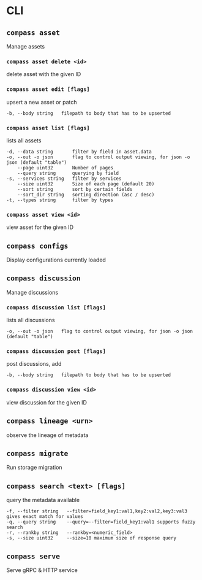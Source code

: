 # CLI

## `compass asset`

Manage assets

### `compass asset delete <id>`

delete asset with the given ID

### `compass asset edit [flags]`

upsert a new asset or patch

```
-b, --body string   filepath to body that has to be upserted
````

### `compass asset list [flags]`

lists all assets

```
-d, --data string       filter by field in asset.data
-o, --out -o json       flag to control output viewing, for json -o json (default "table")
    --page uint32       Number of pages
    --query string      querying by field
-s, --services string   filter by services
    --size uint32       Size of each page (default 20)
    --sort string       sort by certain fields
    --sort_dir string   sorting direction (asc / desc)
-t, --types string      filter by types
````

### `compass asset view <id>`

view asset for the given ID

## `compass configs`

Display configurations currently loaded

## `compass discussion`

Manage discussions

### `compass discussion list [flags]`

lists all discussions

```
-o, --out -o json   flag to control output viewing, for json -o json (default "table")
````

### `compass discussion post [flags]`

post discussions, add 

```
-b, --body string   filepath to body that has to be upserted
````

### `compass discussion view <id>`

view discussion for the given ID

## `compass lineage <urn>`

observe the lineage of metadata

## `compass migrate`

Run storage migration

## `compass search <text> [flags]`

query the metadata available

```
-f, --filter string   --filter=field_key1:val1,key2:val2,key3:val3 gives exact match for values
-q, --query string    --query=--filter=field_key1:val1 supports fuzzy search
-r, --rankby string   --rankby=<numeric_field>
-s, --size uint32     --size=10 maximum size of response query
````

## `compass serve`

Serve gRPC & HTTP service

